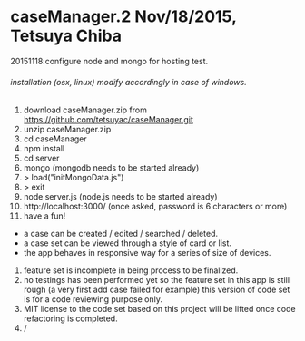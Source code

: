 caseManager.2 Nov/18/2015, Tetsuya Chiba
===============

20151118:configure node and mongo for hosting test.

###### installation (osx, linux) modify accordingly in case of windows.
1. download caseManager.zip from <https://github.com/tetsuyac/caseManager.git>
1. unzip caseManager.zip
1. cd caseManager
1. npm install
1. cd server
1. mongo  (mongodb needs to be started already)
1. \> load("initMongoData.js")
1. \> exit
1. node server.js (node.js needs to be started already)
1. http://localhost:3000/ (once asked, password is 6 characters or more)
1. have a fun!

* a case can be created / edited / searched / deleted.
* a case set can be viewed through a style of card or list.
* the app behaves in responsive way for a series of size of devices.

1. feature set is incomplete in being process to be finalized.
1. no testings has been performed yet so the feature set in this app is still rough (a very first add case failed for example) this version of code set is for a code reviewing purpose only. 
1. MIT license to the code set based on this project will be lifted once code refactoring is completed.
1. /